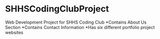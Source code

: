 # SHHSCodingClubProject
Web Development Project for SHHS Coding Club
*Contains About Us Section
*Contains Contact Information
*Has six different portfolio project websites
